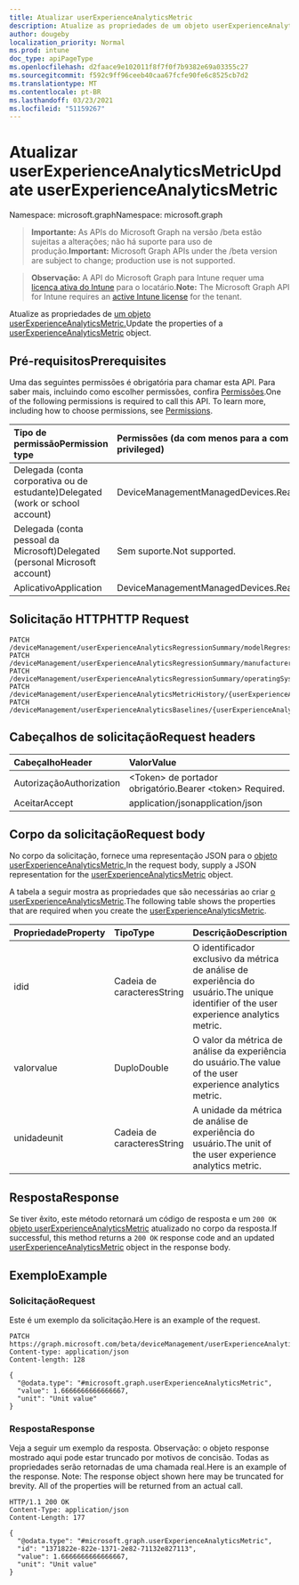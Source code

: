 ```yaml
---
title: Atualizar userExperienceAnalyticsMetric
description: Atualize as propriedades de um objeto userExperienceAnalyticsMetric.
author: dougeby
localization_priority: Normal
ms.prod: intune
doc_type: apiPageType
ms.openlocfilehash: d2faace9e102011f8f7f0f7b9382e69a03355c27
ms.sourcegitcommit: f592c9ff96ceeb40caa67fcfe90fe6c8525cb7d2
ms.translationtype: MT
ms.contentlocale: pt-BR
ms.lasthandoff: 03/23/2021
ms.locfileid: "51159267"
---
```

# <a name="update-userexperienceanalyticsmetric"></a><span data-ttu-id="1b144-103">Atualizar userExperienceAnalyticsMetric</span><span class="sxs-lookup"><span data-stu-id="1b144-103">Update userExperienceAnalyticsMetric</span></span>

<span data-ttu-id="1b144-104">Namespace: microsoft.graph</span><span class="sxs-lookup"><span data-stu-id="1b144-104">Namespace: microsoft.graph</span></span>

> <span data-ttu-id="1b144-105">**Importante:** As APIs do Microsoft Graph na versão /beta estão sujeitas a alterações; não há suporte para uso de produção.</span><span class="sxs-lookup"><span data-stu-id="1b144-105">**Important:** Microsoft Graph APIs under the /beta version are subject to change; production use is not supported.</span></span>

> <span data-ttu-id="1b144-106">**Observação:** A API do Microsoft Graph para Intune requer uma [licença ativa do Intune](https://go.microsoft.com/fwlink/?linkid=839381) para o locatário.</span><span class="sxs-lookup"><span data-stu-id="1b144-106">**Note:** The Microsoft Graph API for Intune requires an [active Intune license](https://go.microsoft.com/fwlink/?linkid=839381) for the tenant.</span></span>

<span data-ttu-id="1b144-107">Atualize as propriedades de [um objeto userExperienceAnalyticsMetric.](../resources/intune-devices-userexperienceanalyticsmetric.md)</span><span class="sxs-lookup"><span data-stu-id="1b144-107">Update the properties of a [userExperienceAnalyticsMetric](../resources/intune-devices-userexperienceanalyticsmetric.md) object.</span></span>

## <a name="prerequisites"></a><span data-ttu-id="1b144-108">Pré-requisitos</span><span class="sxs-lookup"><span data-stu-id="1b144-108">Prerequisites</span></span>
<span data-ttu-id="1b144-p101">Uma das seguintes permissões é obrigatória para chamar esta API. Para saber mais, incluindo como escolher permissões, confira [Permissões](/graph/permissions-reference).</span><span class="sxs-lookup"><span data-stu-id="1b144-p101">One of the following permissions is required to call this API. To learn more, including how to choose permissions, see [Permissions](/graph/permissions-reference).</span></span>

|<span data-ttu-id="1b144-111">Tipo de permissão</span><span class="sxs-lookup"><span data-stu-id="1b144-111">Permission type</span></span>|<span data-ttu-id="1b144-112">Permissões (da com menos para a com mais privilégios)</span><span class="sxs-lookup"><span data-stu-id="1b144-112">Permissions (from least to most privileged)</span></span>|
|:---|:---|
|<span data-ttu-id="1b144-113">Delegada (conta corporativa ou de estudante)</span><span class="sxs-lookup"><span data-stu-id="1b144-113">Delegated (work or school account)</span></span>|<span data-ttu-id="1b144-114">DeviceManagementManagedDevices.ReadWrite.All</span><span class="sxs-lookup"><span data-stu-id="1b144-114">DeviceManagementManagedDevices.ReadWrite.All</span></span>|
|<span data-ttu-id="1b144-115">Delegada (conta pessoal da Microsoft)</span><span class="sxs-lookup"><span data-stu-id="1b144-115">Delegated (personal Microsoft account)</span></span>|<span data-ttu-id="1b144-116">Sem suporte.</span><span class="sxs-lookup"><span data-stu-id="1b144-116">Not supported.</span></span>|
|<span data-ttu-id="1b144-117">Aplicativo</span><span class="sxs-lookup"><span data-stu-id="1b144-117">Application</span></span>|<span data-ttu-id="1b144-118">DeviceManagementManagedDevices.ReadWrite.All</span><span class="sxs-lookup"><span data-stu-id="1b144-118">DeviceManagementManagedDevices.ReadWrite.All</span></span>|

## <a name="http-request"></a><span data-ttu-id="1b144-119">Solicitação HTTP</span><span class="sxs-lookup"><span data-stu-id="1b144-119">HTTP Request</span></span>
<!-- {
  "blockType": "ignored"
}
-->
``` http
PATCH /deviceManagement/userExperienceAnalyticsRegressionSummary/modelRegression/{userExperienceAnalyticsMetricId}
PATCH /deviceManagement/userExperienceAnalyticsRegressionSummary/manufacturerRegression/{userExperienceAnalyticsMetricId}
PATCH /deviceManagement/userExperienceAnalyticsRegressionSummary/operatingSystemRegression/{userExperienceAnalyticsMetricId}
PATCH /deviceManagement/userExperienceAnalyticsMetricHistory/{userExperienceAnalyticsMetricHistoryId}/userExperienceAnalyticsMetric
PATCH /deviceManagement/userExperienceAnalyticsBaselines/{userExperienceAnalyticsBaselineId}/deviceBootPerformanceMetrics/metricValues/{userExperienceAnalyticsMetricId}
```

## <a name="request-headers"></a><span data-ttu-id="1b144-120">Cabeçalhos de solicitação</span><span class="sxs-lookup"><span data-stu-id="1b144-120">Request headers</span></span>
|<span data-ttu-id="1b144-121">Cabeçalho</span><span class="sxs-lookup"><span data-stu-id="1b144-121">Header</span></span>|<span data-ttu-id="1b144-122">Valor</span><span class="sxs-lookup"><span data-stu-id="1b144-122">Value</span></span>|
|:---|:---|
|<span data-ttu-id="1b144-123">Autorização</span><span class="sxs-lookup"><span data-stu-id="1b144-123">Authorization</span></span>|<span data-ttu-id="1b144-124">&lt;Token&gt; de portador obrigatório.</span><span class="sxs-lookup"><span data-stu-id="1b144-124">Bearer &lt;token&gt; Required.</span></span>|
|<span data-ttu-id="1b144-125">Aceitar</span><span class="sxs-lookup"><span data-stu-id="1b144-125">Accept</span></span>|<span data-ttu-id="1b144-126">application/json</span><span class="sxs-lookup"><span data-stu-id="1b144-126">application/json</span></span>|

## <a name="request-body"></a><span data-ttu-id="1b144-127">Corpo da solicitação</span><span class="sxs-lookup"><span data-stu-id="1b144-127">Request body</span></span>
<span data-ttu-id="1b144-128">No corpo da solicitação, fornece uma representação JSON para o [objeto userExperienceAnalyticsMetric.](../resources/intune-devices-userexperienceanalyticsmetric.md)</span><span class="sxs-lookup"><span data-stu-id="1b144-128">In the request body, supply a JSON representation for the [userExperienceAnalyticsMetric](../resources/intune-devices-userexperienceanalyticsmetric.md) object.</span></span>

<span data-ttu-id="1b144-129">A tabela a seguir mostra as propriedades que são necessárias ao criar [o userExperienceAnalyticsMetric](../resources/intune-devices-userexperienceanalyticsmetric.md).</span><span class="sxs-lookup"><span data-stu-id="1b144-129">The following table shows the properties that are required when you create the [userExperienceAnalyticsMetric](../resources/intune-devices-userexperienceanalyticsmetric.md).</span></span>

|<span data-ttu-id="1b144-130">Propriedade</span><span class="sxs-lookup"><span data-stu-id="1b144-130">Property</span></span>|<span data-ttu-id="1b144-131">Tipo</span><span class="sxs-lookup"><span data-stu-id="1b144-131">Type</span></span>|<span data-ttu-id="1b144-132">Descrição</span><span class="sxs-lookup"><span data-stu-id="1b144-132">Description</span></span>|
|:---|:---|:---|
|<span data-ttu-id="1b144-133">id</span><span class="sxs-lookup"><span data-stu-id="1b144-133">id</span></span>|<span data-ttu-id="1b144-134">Cadeia de caracteres</span><span class="sxs-lookup"><span data-stu-id="1b144-134">String</span></span>|<span data-ttu-id="1b144-135">O identificador exclusivo da métrica de análise de experiência do usuário.</span><span class="sxs-lookup"><span data-stu-id="1b144-135">The unique identifier of the user experience analytics metric.</span></span>|
|<span data-ttu-id="1b144-136">valor</span><span class="sxs-lookup"><span data-stu-id="1b144-136">value</span></span>|<span data-ttu-id="1b144-137">Duplo</span><span class="sxs-lookup"><span data-stu-id="1b144-137">Double</span></span>|<span data-ttu-id="1b144-138">O valor da métrica de análise da experiência do usuário.</span><span class="sxs-lookup"><span data-stu-id="1b144-138">The value of the user experience analytics metric.</span></span>|
|<span data-ttu-id="1b144-139">unidade</span><span class="sxs-lookup"><span data-stu-id="1b144-139">unit</span></span>|<span data-ttu-id="1b144-140">Cadeia de caracteres</span><span class="sxs-lookup"><span data-stu-id="1b144-140">String</span></span>|<span data-ttu-id="1b144-141">A unidade da métrica de análise de experiência do usuário.</span><span class="sxs-lookup"><span data-stu-id="1b144-141">The unit of the user experience analytics metric.</span></span>|



## <a name="response"></a><span data-ttu-id="1b144-142">Resposta</span><span class="sxs-lookup"><span data-stu-id="1b144-142">Response</span></span>
<span data-ttu-id="1b144-143">Se tiver êxito, este método retornará um código de resposta e um `200 OK` [objeto userExperienceAnalyticsMetric](../resources/intune-devices-userexperienceanalyticsmetric.md) atualizado no corpo da resposta.</span><span class="sxs-lookup"><span data-stu-id="1b144-143">If successful, this method returns a `200 OK` response code and an updated [userExperienceAnalyticsMetric](../resources/intune-devices-userexperienceanalyticsmetric.md) object in the response body.</span></span>

## <a name="example"></a><span data-ttu-id="1b144-144">Exemplo</span><span class="sxs-lookup"><span data-stu-id="1b144-144">Example</span></span>

### <a name="request"></a><span data-ttu-id="1b144-145">Solicitação</span><span class="sxs-lookup"><span data-stu-id="1b144-145">Request</span></span>
<span data-ttu-id="1b144-146">Este é um exemplo da solicitação.</span><span class="sxs-lookup"><span data-stu-id="1b144-146">Here is an example of the request.</span></span>
``` http
PATCH https://graph.microsoft.com/beta/deviceManagement/userExperienceAnalyticsRegressionSummary/modelRegression/{userExperienceAnalyticsMetricId}
Content-type: application/json
Content-length: 128

{
  "@odata.type": "#microsoft.graph.userExperienceAnalyticsMetric",
  "value": 1.6666666666666667,
  "unit": "Unit value"
}
```

### <a name="response"></a><span data-ttu-id="1b144-147">Resposta</span><span class="sxs-lookup"><span data-stu-id="1b144-147">Response</span></span>
<span data-ttu-id="1b144-p102">Veja a seguir um exemplo da resposta. Observação: o objeto response mostrado aqui pode estar truncado por motivos de concisão. Todas as propriedades serão retornadas de uma chamada real.</span><span class="sxs-lookup"><span data-stu-id="1b144-p102">Here is an example of the response. Note: The response object shown here may be truncated for brevity. All of the properties will be returned from an actual call.</span></span>
``` http
HTTP/1.1 200 OK
Content-Type: application/json
Content-Length: 177

{
  "@odata.type": "#microsoft.graph.userExperienceAnalyticsMetric",
  "id": "1371822e-822e-1371-2e82-71132e827113",
  "value": 1.6666666666666667,
  "unit": "Unit value"
}
```




